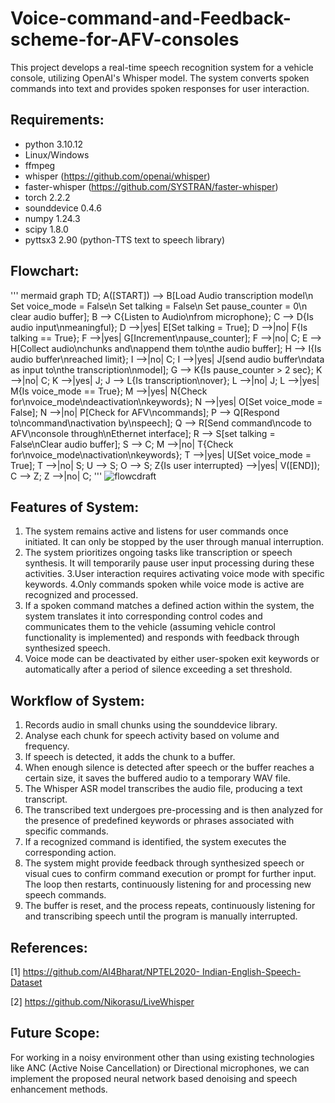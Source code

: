 # Voice-command-and-Feedback-scheme-for-AFV-consoles

This project develops a real-time speech recognition system for a vehicle console, utilizing OpenAI's Whisper model. The system converts spoken commands into text and provides spoken responses for user interaction.

## Requirements:

- python 3.10.12
- Linux/Windows
- ffmpeg
- whisper (https://github.com/openai/whisper)
- faster-whisper (https://github.com/SYSTRAN/faster-whisper)
- torch 2.2.2
- sounddevice 0.4.6
- numpy 1.24.3
- scipy 1.8.0
- pyttsx3 2.90 (python-TTS text to speech library)

## Flowchart:
''' mermaid
graph TD;
    A([START]) --> B[Load Audio transcription model\n Set voice_mode = False\n Set talking = False\n Set pause_counter = 0\n clear audio buffer];
    B --> C{Listen to Audio\nfrom microphone};
    C --> D{Is audio input\nmeaningful};
    D -->|yes| E[Set talking = True];
    D -->|no| F{Is talking == True};
    F -->|yes| G[Increment\npause_counter];
    F -->|no| C;
    E --> H[Collect audio\nchunks and\nappend them to\nthe audio buffer];
    H --> I{Is audio buffer\nreached limit};
    I -->|no| C;
    I -->|yes| J[send audio buffer\ndata as input to\nthe transcription\nmodel];
    G --> K{Is pause_counter > 2 sec};
    K -->|no| C;
    K -->|yes| J;
    J --> L{Is transcription\nover};
    L -->|no| J;
    L -->|yes| M{Is voice_mode == True};
    M -->|yes| N{Check for\nvoice_mode\ndeactivation\nkeywords};
    N -->|yes| O[Set voice_mode = False];
    N -->|no| P[Check for AFV\ncommands];
    P --> Q[Respond to\ncommand\nactivation by\nspeech];
    Q --> R[Send command\ncode to AFV\nconsole through\nEthernet interface];
    R --> S[set talking = False\nClear audio buffer];
    S --> C;
    M -->|no| T{Check for\nvoice_mode\nactivation\nkeywords};
    T -->|yes| U[Set voice_mode = True];
    T -->|no| S;
    U --> S;
    O --> S;
    Z{Is user interrupted} -->|yes| V([END]);
    C --> Z;
    Z -->|no| C;
'''
![flowcdraft](https://github.com/Vas8deV/Voice-command-and-Feedback-scheme-for-AFV-consoles/assets/126313237/da8a7828-1584-4865-8ceb-0a7d0a332ca5)

## Features of System:

1. The system remains active and listens for user commands once initiated. It
can only be stopped by the user through manual interruption.
2. The system prioritizes ongoing tasks like transcription or speech synthesis. It
will temporarily pause user input processing during these activities.
3.User interaction requires activating voice mode with specific keywords.
4.Only commands spoken while voice mode is active are recognized and
processed.
5. If a spoken command matches a defined action within the system, the system
translates it into corresponding control codes and communicates them to the vehicle
(assuming vehicle control functionality is implemented) and responds with feedback
through synthesized speech.
6. Voice mode can be deactivated by either user-spoken exit keywords or
automatically after a period of silence exceeding a set threshold.

## Workflow of System:

1. Records audio in small chunks using the sounddevice library.
2. Analyse each chunk for speech activity based on volume and frequency.
3. If speech is detected, it adds the chunk to a buffer.
4. When enough silence is detected after speech or the buffer reaches a certain
size, it saves the buffered audio to a temporary WAV file.
5. The Whisper ASR model transcribes the audio file, producing a text transcript.
6. The transcribed text undergoes pre-processing and is then analyzed for the
presence of predefined keywords or phrases associated with specific commands.
7. If a recognized command is identified, the system executes the corresponding
action.
8. The system might provide feedback through synthesized speech or visual cues
to confirm command execution or prompt for further input. The loop then restarts,
continuously listening for and processing new speech commands.
9. The buffer is reset, and the process repeats, continuously listening for and
transcribing speech until the program is manually interrupted.

## References:

[1] [https://github.com/AI4Bharat/NPTEL2020- Indian-English-Speech-Dataset](https://github.com/AI4Bharat/NPTEL2020-Indian-English-Speech-Dataset)

[2] https://github.com/Nikorasu/LiveWhisper

## Future Scope:

For working in a noisy environment other than using existing technologies like ANC (Active Noise Cancellation) or Directional microphones, we can implement the proposed neural network based denoising and speech enhancement methods.
